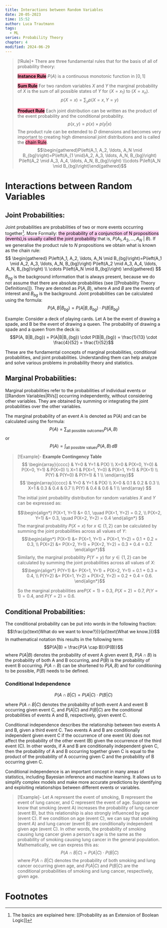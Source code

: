 ```yaml
---
title: Interactions between Random Variables
date: 20-05-2023
time: 15:52
author: Luca Trautmann
tags:
  - ML
series: Probability Theory
chapter: 4
modified: 2024-06-29
---
```

>[!Rule]+
> There are three fundamental rules that for the basis of all of probability theory:
> 
> __<mark style="background: #FF5582A6;">Instance Rule</mark>__
> $P(A)$ is a continuous monotonic function in $[0, 1]$
> 
> __<mark style="background: #FF5582A6;">Sum Rule</mark>__ 
> For two random variables $X$ and $Y$ the marginal probability of $X$ is the sum of all possible states of $Y$ for $(X = x_1)$ to $(X = x_n)$.
> $$p(X = x) = \sum_yp(X=x, Y=y)$$
> 
> __<mark style="background: #FF5582A6;">Product Rule</mark>__
> Each joint distribution can be written as the product of the event probability and the conditional probability.
> $$p(x,y) = p(x) \times p(y|x)$$
> The product rule can be extended to $D$ dimensions and becomes very important to creating high dimensional joint distributions and is called the <mark style="background: #FF5582A6;">chain Rule</mark>.
> $$\begin{gathered}P\left(A_1, A_2, \ldots, A_N \mid B_{bg}\right)=P\left(A_{1 \mid}A_2, A_3, \ldots, A_N, B_{bg}\right) P\left(A_2 \mid A_3, A_4, \ldots, A_N, B_{bg}\right) \\\cdots P\left(A_N \mid B_{bg}\right)\end{gathered}$$



# Interactions between Random Variables
## Joint Probabilities:
Joint probabilities are probabilities of two or more events occurring together[^1]. More Formally: <mark style="background: #FFB8EBA6;">the probability of a conjunction of N propositions (events),is usually called the joint probability </mark>that is, $P\left(A_1, A_2, \ldots, A_N\right.$ | $B)$. If we generalise the product rule to $N$ propositions we obtain what is known as the chain rule:
$$
\begin{gathered}
P\left(A_1, A_2, \ldots, A_N \mid B_{bg}\right)=P\left(A_1 \mid A_2, A_3, \ldots, A_N, B_{bg}\right) P\left(A_2 \mid A_3, A_4, \ldots, A_N, B_{bg}\right) \\
\cdots P\left(A_N \mid B_{bg}\right)
\end{gathered}
$$
$B_{bg}$ is the background information that is always present, because we do not assume that there are absolute probabilities (see [[Probability Theory Definitions]]). They are denoted as $P(A, B)$, where $A$ and $B$ are the events of interest and $B_{bg}$ is the background. Joint probabilities can be calculated using the formula:
$$P(A, B | B_{bg}) = P(A|B,B_{bg}) \cdot P(B|B_{bg})$$

Example:
Consider a deck of playing cards. Let A be the event of drawing a spade, and B be the event of drawing a queen. The probability of drawing a spade and a queen from the deck is:
$$P(A, B|B_{bg}) = P(A|B|B_{bg}) \cdot P(B|B_{bg}) = \frac{1}{13} \cdot \frac{4}{52} = \frac{1}{52}$$

These are the fundamental concepts of marginal probabilities, conditional probabilities, and joint probabilities. Understanding them can help analyze and solve various problems in probability theory and statistics.

## Marginal Probabilities:
Marginal probabilities refer to the probabilities of individual events or [[Random Variables|RVs]] occurring independently, without considering other variables. They are obtained by summing or integrating the joint probabilities over the other variables.  

The marginal probability of an event A is denoted as P(A) and can be calculated using the formula:
$$P(A) = \sum_{\text{all possible outcomes}} P(A, B)$$
or
$$P(A) = \int_{\text{all possible values}} P(A, B) \, dB$$

> [!Example]-
> __Example Contingency Table__
> $$
> \begin{array}{cccc}
> & Y=0 & Y=1 & P(X) \\ 
> X=0 & P(X=0, Y=0) & P(X=0, Y=1) & P(X=0) \\ 
> X=1 & P(X=1, Y=0) & P(X=1, Y=1) & P(X=1) \\ 
> P(Y) & P(Y=0) & P(Y=1) & 1 \\ 
> \end{array}$$
> $$
> \begin{array}{cccc}
> & Y=0 & Y=1 & P(X) \\ 
> X=0 & 0.1 & 0.2 & 0.3 \\ 
> X=1 & 0.3 & 0.4 & 0.7 \\ 
> P(Y) & 0.4 & 0.6 & 1 \\ 
> \end{array}
> $$
> 
> The initial joint probability distribution for random variables $X$ and $Y$ can be expressed as:
> 
> $$\begin{align*}
> P(X=1, Y=1) &= 0.1, \quad P(X=1, Y=2) = 0.2, \\
> P(X=2, Y=1) &= 0.3, \quad P(X=2, Y=2) = 0.4
> \end{align*}
> $$
> The marginal probability $P(X=x)$ for $x\in\{1,2\}$ can be calculated by summing the joint probabilities across all values of $Y$:
> $$\begin{align*} P(X=1) &= P(X=1, Y=1) + P(X=1, Y=2) = 0.1 + 0.2 = 0.3, \\ P(X=2) &= P(X=2, Y=1) + P(X=2, Y=2) = 0.3 + 0.4 = 0.7. \end{align*}$$
> Similarly, the marginal probability $P(Y=y)$ for $y\in\{1,2\}$ can be calculated by summing the joint probabilities across all values of $X$:
> $$\begin{align*}
> P(Y=1) &= P(X=1, Y=1) + P(X=2, Y=1) = 0.1 + 0.3 = 0.4, \\
> P(Y=2) &= P(X=1, Y=2) + P(X=2, Y=2) = 0.2 + 0.4 = 0.6.
> \end{align*}$$
> 
> So the marginal probabilities are$P(X=1) = 0.3$, $P(X=2) = 0.7$, $P(Y=1) = 0.4$, and $P(Y=2) = 0.6$.


## Conditional Probabilities:
The conditional probability can be put into words in the following fraction:
$$\frac{p(\text{What do we want to know?})}{p(\text{What we know.})}$$
In mathematical notation this results in the following term:
$$P(A|B) = \frac{P(A \cap B)}{P(B)}$$
where $P(A|B)$ denotes the probability of event A given event B, $P(A \cap B)$ is the probability of both A and B occurring, and $P(B)$ is the probability of event B occurring. $P(A \cap B)$ can be shortened to $P(A, B)$ and for conditioning to be possible, $P(B)$ needs to be defined. 

### Conditional Independence
$$P(A \cap B | C) = P(A | C) \cdot P(B | C)$$

where $P(A \cap B | C)$ denotes the probability of both event A and event B occurring given event C, and $P(A | C)$ and $P(B | C)$ are the conditional probabilities of events A and B, respectively, given event C.

Conditional independence describes the relationship between two events A and B, given a third event C. Two events A and B are conditionally independent given event C if the occurrence of one event (A) does not affect the probability of the other event (B) given the occurrence of the third event (C). In other words, if A and B are conditionally independent given C, then the probability of A and B occurring together given C is equal to the product of the probability of A occurring given C and the probability of B occurring given C.

Conditional independence is an important concept in many areas of statistics, including Bayesian inference and machine learning. It allows us to simplify complex models and make more accurate predictions by identifying and exploiting relationships between different events or variables.

> [!Example]-
> Let A represent the event of smoking, B represent the event of lung cancer, and C represent the event of age. Suppose we know that smoking (event A) increases the probability of lung cancer (event B), but this relationship is also strongly influenced by age (event C).
> If we condition on age (event C), we can say that smoking (event A) and lung cancer (event B) are conditionally independent given age (event C). In other words, the probability of smoking causing lung cancer given a person's age is the same as the probability of smoking causing lung cancer in the general population.
> Mathematically, we can express this as:
> $$P(A \cap B | C) = P(A | C) \cdot P(B | C)$$
> where $P(A \cap B | C)$ denotes the probability of both smoking and lung cancer occurring given age, and $P(A | C)$ and $P(B | C)$ are the conditional probabilities of smoking and lung cancer, respectively, given age.
# Footnotes

[^1]: The basics are explained here: [[Probability as an Extension of Boolean Logic]]